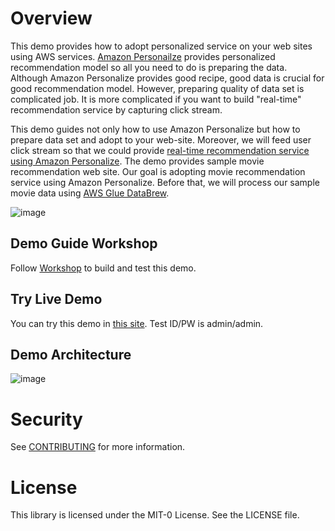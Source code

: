 # Overview
 This demo provides how to adopt personalized service on your web sites using AWS services. [Amazon Personailze](https://aws.amazon.com/personalize/?nc1=h_ls) provides personalized recommendation model so all you need to do is preparing the data. Although Amazon Personalize provides good recipe, good data is crucial for good recommendation model. However, preparing quality of data set is complicated job. It is more complicated if you want to build "real-time" recommendation service by capturing click stream. 
 
 This demo guides not only how to use Amazon Personalize but how to prepare data set and adopt to your web-site. Moreover, we will feed user click stream so that we could provide [real-time recommendation service using Amazon Personalize](https://docs.aws.amazon.com/personalize/latest/dg/getting-real-time-recommendations.html). The demo provides sample movie recommendation web site. Our goal is adopting movie recommendation service using Amazon Personalize. Before that, we will process our sample movie data using [AWS Glue DataBrew](https://aws.amazon.com/ko/glue/features/databrew/). 
 
 ![image](https://user-images.githubusercontent.com/33510681/145159148-4b931772-8bb1-4400-b15a-e9855c0567ec.png)

## Demo Guide Workshop
 Follow [Workshop](https://catalog.us-east-1.prod.workshops.aws/v2/workshops/ed82a5d4-6630-41f0-a6a1-9345898fa6ec/en-US) to build and test this demo. 

## Try Live Demo 
 You can try this demo in [this site](https://d2v2widlknfnro.cloudfront.net/). Test ID/PW is admin/admin.
 
## Demo Architecture 
![image](https://user-images.githubusercontent.com/33510681/145158019-37ded717-9372-4bb1-a4fb-a94d9514e587.png)
 

# Security

See [CONTRIBUTING](CONTRIBUTING.md#security-issue-notifications) for more information.

# License

This library is licensed under the MIT-0 License. See the LICENSE file.

